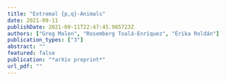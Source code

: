 ```yaml
---
title: "Extremal {p,q}-Animals"
date: 2021-09-11
publishDate: 2021-09-11T22:47:45.985723Z
authors: ["Greg Malen", "Rosemberg Toalá-Enríquez", "Érika Roldán"]
publication_types: ["3"]
abstract: ""
featured: false
publication: "*arXiv preprint*"
url_pdf: ""
---
```

